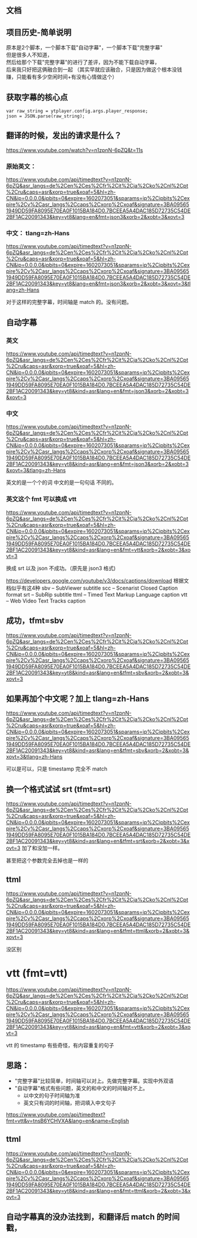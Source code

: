 ## 文档

## 项目历史-简单说明
原本是2个脚本，一个脚本下载"自动字幕"，一个脚本下载"完整字幕"   
但是很多人不知道，   
然后给那个下载"完整字幕"的进行了差评，因为不能下载自动字幕，    
后来我只好把这俩融合到一起
（其实早就应该融合，只是因为做这个根本没钱赚，只能看有多少空闲时间+有没有心情做这个）   


## 获取字幕的核心点
```
var raw_string = ytplayer.config.args.player_response;
json = JSON.parse(raw_string);
```

## 翻译的时候，发出的请求是什么？
https://www.youtube.com/watch?v=n1zpnN-6pZQ&t=11s


### 原始英文：
https://www.youtube.com/api/timedtext?v=n1zpnN-6pZQ&asr_langs=de%2Cen%2Ces%2Cfr%2Cit%2Cja%2Cko%2Cnl%2Cpt%2Cru&caps=asr&xorp=true&xoaf=5&hl=zh-CN&ip=0.0.0.0&ipbits=0&expire=1602073051&sparams=ip%2Cipbits%2Cexpire%2Cv%2Casr_langs%2Ccaps%2Cxorp%2Cxoaf&signature=3BA095651949DD59FA8095E70EA0F1015BA184D0.7BCEEA5A4DAC185D72735C54DE2BF1AC20091343&key=yt8&lang=en&fmt=json3&xorb=2&xobt=3&xovt=3

### 中文： tlang=zh-Hans
https://www.youtube.com/api/timedtext?v=n1zpnN-6pZQ&asr_langs=de%2Cen%2Ces%2Cfr%2Cit%2Cja%2Cko%2Cnl%2Cpt%2Cru&caps=asr&xorp=true&xoaf=5&hl=zh-CN&ip=0.0.0.0&ipbits=0&expire=1602073051&sparams=ip%2Cipbits%2Cexpire%2Cv%2Casr_langs%2Ccaps%2Cxorp%2Cxoaf&signature=3BA095651949DD59FA8095E70EA0F1015BA184D0.7BCEEA5A4DAC185D72735C54DE2BF1AC20091343&key=yt8&lang=en&fmt=json3&xorb=2&xobt=3&xovt=3&tlang=zh-Hans

对于这样的完整字幕，时间轴是 match 的。没有问题。

## 自动字幕

### 英文
https://www.youtube.com/api/timedtext?v=n1zpnN-6pZQ&asr_langs=de%2Cen%2Ces%2Cfr%2Cit%2Cja%2Cko%2Cnl%2Cpt%2Cru&caps=asr&xorp=true&xoaf=5&hl=zh-CN&ip=0.0.0.0&ipbits=0&expire=1602073051&sparams=ip%2Cipbits%2Cexpire%2Cv%2Casr_langs%2Ccaps%2Cxorp%2Cxoaf&signature=3BA095651949DD59FA8095E70EA0F1015BA184D0.7BCEEA5A4DAC185D72735C54DE2BF1AC20091343&key=yt8&kind=asr&lang=en&fmt=json3&xorb=2&xobt=3&xovt=3

### 中文
https://www.youtube.com/api/timedtext?v=n1zpnN-6pZQ&asr_langs=de%2Cen%2Ces%2Cfr%2Cit%2Cja%2Cko%2Cnl%2Cpt%2Cru&caps=asr&xorp=true&xoaf=5&hl=zh-CN&ip=0.0.0.0&ipbits=0&expire=1602073051&sparams=ip%2Cipbits%2Cexpire%2Cv%2Casr_langs%2Ccaps%2Cxorp%2Cxoaf&signature=3BA095651949DD59FA8095E70EA0F1015BA184D0.7BCEEA5A4DAC185D72735C54DE2BF1AC20091343&key=yt8&kind=asr&lang=en&fmt=json3&xorb=2&xobt=3&xovt=3&tlang=zh-Hans

英文的是一个个的词
中文的是一句句话
不同的。

### 英文这个 fmt 可以换成 vtt
https://www.youtube.com/api/timedtext?v=n1zpnN-6pZQ&asr_langs=de%2Cen%2Ces%2Cfr%2Cit%2Cja%2Cko%2Cnl%2Cpt%2Cru&caps=asr&xorp=true&xoaf=5&hl=zh-CN&ip=0.0.0.0&ipbits=0&expire=1602073051&sparams=ip%2Cipbits%2Cexpire%2Cv%2Casr_langs%2Ccaps%2Cxorp%2Cxoaf&signature=3BA095651949DD59FA8095E70EA0F1015BA184D0.7BCEEA5A4DAC185D72735C54DE2BF1AC20091343&key=yt8&kind=asr&lang=en&fmt=vtt&xorb=2&xobt=3&xovt=3

换成 srt 以及 json 不成功。（原先是 json3 格式)

https://developers.google.com/youtube/v3/docs/captions/download
根据文档似乎有这4种
sbv – SubViewer subtitle
scc – Scenarist Closed Caption format
srt – SubRip subtitle
ttml – Timed Text Markup Language caption
vtt – Web Video Text Tracks caption

## 成功，tfmt=sbv
https://www.youtube.com/api/timedtext?v=n1zpnN-6pZQ&asr_langs=de%2Cen%2Ces%2Cfr%2Cit%2Cja%2Cko%2Cnl%2Cpt%2Cru&caps=asr&xorp=true&xoaf=5&hl=zh-CN&ip=0.0.0.0&ipbits=0&expire=1602073051&sparams=ip%2Cipbits%2Cexpire%2Cv%2Casr_langs%2Ccaps%2Cxorp%2Cxoaf&signature=3BA095651949DD59FA8095E70EA0F1015BA184D0.7BCEEA5A4DAC185D72735C54DE2BF1AC20091343&key=yt8&kind=asr&lang=en&tfmt=sbv&xorb=2&xobt=3&xovt=3

## 如果再加个中文呢？加上 tlang=zh-Hans
https://www.youtube.com/api/timedtext?v=n1zpnN-6pZQ&asr_langs=de%2Cen%2Ces%2Cfr%2Cit%2Cja%2Cko%2Cnl%2Cpt%2Cru&caps=asr&xorp=true&xoaf=5&hl=zh-CN&ip=0.0.0.0&ipbits=0&expire=1602073051&sparams=ip%2Cipbits%2Cexpire%2Cv%2Casr_langs%2Ccaps%2Cxorp%2Cxoaf&signature=3BA095651949DD59FA8095E70EA0F1015BA184D0.7BCEEA5A4DAC185D72735C54DE2BF1AC20091343&key=yt8&kind=asr&lang=en&tfmt=sbv&xorb=2&xobt=3&xovt=3&tlang=zh-Hans

可以是可以，只是 timestamp 完全不 match


## 换一个格式试试 srt (tfmt=srt)
https://www.youtube.com/api/timedtext?v=n1zpnN-6pZQ&asr_langs=de%2Cen%2Ces%2Cfr%2Cit%2Cja%2Cko%2Cnl%2Cpt%2Cru&caps=asr&xorp=true&xoaf=5&hl=zh-CN&ip=0.0.0.0&ipbits=0&expire=1602073051&sparams=ip%2Cipbits%2Cexpire%2Cv%2Casr_langs%2Ccaps%2Cxorp%2Cxoaf&signature=3BA095651949DD59FA8095E70EA0F1015BA184D0.7BCEEA5A4DAC185D72735C54DE2BF1AC20091343&key=yt8&kind=asr&lang=en&tfmt=srt&xorb=2&xobt=3&xovt=3
加了和没加一样。

甚至把这个参数完全去掉也是一样的


## ttml
https://www.youtube.com/api/timedtext?v=n1zpnN-6pZQ&asr_langs=de%2Cen%2Ces%2Cfr%2Cit%2Cja%2Cko%2Cnl%2Cpt%2Cru&caps=asr&xorp=true&xoaf=5&hl=zh-CN&ip=0.0.0.0&ipbits=0&expire=1602073051&sparams=ip%2Cipbits%2Cexpire%2Cv%2Casr_langs%2Ccaps%2Cxorp%2Cxoaf&signature=3BA095651949DD59FA8095E70EA0F1015BA184D0.7BCEEA5A4DAC185D72735C54DE2BF1AC20091343&key=yt8&kind=asr&lang=en&tfmt=ttml&xorb=2&xobt=3&xovt=3

没区别

# vtt (fmt=vtt)
https://www.youtube.com/api/timedtext?v=n1zpnN-6pZQ&asr_langs=de%2Cen%2Ces%2Cfr%2Cit%2Cja%2Cko%2Cnl%2Cpt%2Cru&caps=asr&xorp=true&xoaf=5&hl=zh-CN&ip=0.0.0.0&ipbits=0&expire=1602073051&sparams=ip%2Cipbits%2Cexpire%2Cv%2Casr_langs%2Ccaps%2Cxorp%2Cxoaf&signature=3BA095651949DD59FA8095E70EA0F1015BA184D0.7BCEEA5A4DAC185D72735C54DE2BF1AC20091343&key=yt8&kind=asr&lang=en&fmt=vtt&xorb=2&xobt=3&xovt=3

vtt 的 timestamp 有些奇怪，有内容重复的句子


## 思路：
* "完整字幕"比较简单，时间轴可以对上。先做完整字幕。实现中外双语
* "自动字幕"格式有些问题，英文的和中文的时间轴对不上。
	* 以中文的句子时间轴为准
	* 英文只有词的时间轴，把词填入中文句子




https://www.youtube.com/api/timedtext?fmt=vtt&v=tnsB6YCHVXA&lang=en&name=English



## ttml
https://www.youtube.com/api/timedtext?v=n1zpnN-6pZQ&asr_langs=de%2Cen%2Ces%2Cfr%2Cit%2Cja%2Cko%2Cnl%2Cpt%2Cru&caps=asr&xorp=true&xoaf=5&hl=zh-CN&ip=0.0.0.0&ipbits=0&expire=1602073051&sparams=ip%2Cipbits%2Cexpire%2Cv%2Casr_langs%2Ccaps%2Cxorp%2Cxoaf&signature=3BA095651949DD59FA8095E70EA0F1015BA184D0.7BCEEA5A4DAC185D72735C54DE2BF1AC20091343&key=yt8&kind=asr&lang=en&fmt=ttml&xorb=2&xobt=3&xovt=3

## 自动字幕真的没办法找到，和翻译后 match 的时间戳，